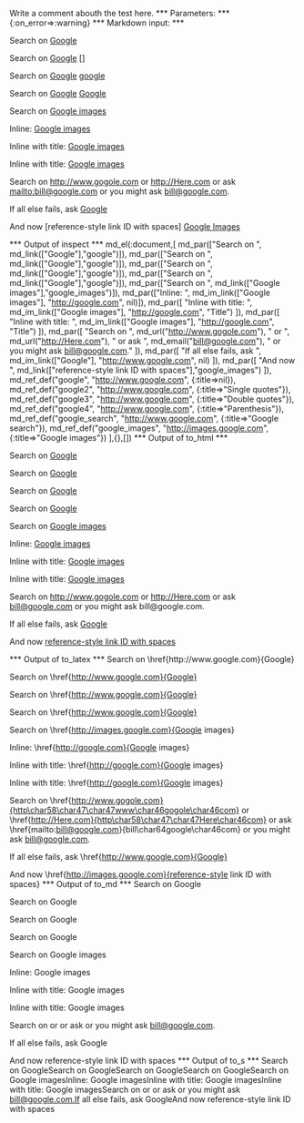 Write a comment abouth the test here.
*** Parameters: ***
{:on_error=>:warning}
*** Markdown input: ***

Search on [Google][]

Search on [Google] []

Search on [Google] [google]

Search on [Google] [Google]

Search on [Google images][]

Inline: [Google images](http://google.com)

Inline with title: [Google images](http://google.com "Title")

Inline with title: [Google images]( http://google.com  "Title" )


Search on <http://www.gogole.com> or <http://Here.com> or ask <mailto:bill@google.com>
or you might ask bill@google.com.

If all else fails, ask [Google](http://www.google.com)

And now [reference-style link ID with spaces] [Google Images]

[google]: http://www.google.com

[google2]: http://www.google.com 'Single quotes'

[google3]: http://www.google.com "Double quotes"

[google4]: http://www.google.com (Parenthesis)

[Google Search]: 
 http://www.google.com "Google search"

[Google Images]: 
 http://images.google.com  (Google images)
*** Output of inspect ***
md_el(:document,[
	md_par(["Search on ", md_link(["Google"],"google")]),
	md_par(["Search on ", md_link(["Google"],"google")]),
	md_par(["Search on ", md_link(["Google"],"google")]),
	md_par(["Search on ", md_link(["Google"],"google")]),
	md_par(["Search on ", md_link(["Google images"],"google_images")]),
	md_par(["Inline: ", md_im_link(["Google images"], "http://google.com", nil)]),
	md_par([
		"Inline with title: ",
		md_im_link(["Google images"], "http://google.com", "Title")
	]),
	md_par([
		"Inline with title: ",
		md_im_link(["Google images"], "http://google.com", "Title")
	]),
	md_par([
		"Search on ",
		md_url("http://www.gogole.com"),
		" or ",
		md_url("http://Here.com"),
		" or ask ",
		md_email("bill@google.com"),
		" or you might ask bill@google.com."
	]),
	md_par([
		"If all else fails, ask ",
		md_im_link(["Google"], "http://www.google.com", nil)
	]),
	md_par([
		"And now ",
		md_link(["reference-style link ID with spaces"],"google_images")
	]),
	md_ref_def("google", "http://www.google.com", {:title=>nil}),
	md_ref_def("google2", "http://www.google.com", {:title=>"Single quotes"}),
	md_ref_def("google3", "http://www.google.com", {:title=>"Double quotes"}),
	md_ref_def("google4", "http://www.google.com", {:title=>"Parenthesis"}),
	md_ref_def("google_search", "http://www.google.com", {:title=>"Google search"}),
	md_ref_def("google_images", "http://images.google.com", {:title=>"Google images"})
],{},[])
*** Output of to_html ***
<p>Search on <a href='http://www.google.com'>Google</a></p>

<p>Search on <a href='http://www.google.com'>Google</a></p>

<p>Search on <a href='http://www.google.com'>Google</a></p>

<p>Search on <a href='http://www.google.com'>Google</a></p>

<p>Search on <a href='http://images.google.com' title='Google images'>Google images</a></p>

<p>Inline: <a href='http://google.com'>Google images</a></p>

<p>Inline with title: <a href='http://google.com' title='Title'>Google images</a></p>

<p>Inline with title: <a href='http://google.com' title='Title'>Google images</a></p>

<p>Search on <a href='http://www.gogole.com'>http://www.gogole.com</a> or <a href='http://Here.com'>http://Here.com</a> or ask <a href='mailto:bill@google.com'>&#098;&#105;&#108;&#108;&#064;&#103;&#111;&#111;&#103;&#108;&#101;&#046;&#099;&#111;&#109;</a> or you might ask bill@google.com.</p>

<p>If all else fails, ask <a href='http://www.google.com'>Google</a></p>

<p>And now <a href='http://images.google.com' title='Google images'>reference-style link ID with spaces</a></p>
*** Output of to_latex ***
Search on \href{http://www.google.com}{Google}

Search on \href{http://www.google.com}{Google}

Search on \href{http://www.google.com}{Google}

Search on \href{http://www.google.com}{Google}

Search on \href{http://images.google.com}{Google images}

Inline: \href{http://google.com}{Google images}

Inline with title: \href{http://google.com}{Google images}

Inline with title: \href{http://google.com}{Google images}

Search on \href{http://www.gogole.com}{http\char58\char47\char47www\char46gogole\char46com} or \href{http://Here.com}{http\char58\char47\char47Here\char46com} or ask \href{mailto:bill@google.com}{bill\char64google\char46com} or you might ask bill@google.com.

If all else fails, ask \href{http://www.google.com}{Google}

And now \href{http://images.google.com}{reference-style link ID with spaces}
*** Output of to_md ***
Search on Google

Search on Google

Search on Google

Search on Google

Search on Google images

Inline: Google images

Inline with title: Google images

Inline with title: Google images

Search on or or ask or you might ask
bill@google.com.

If all else fails, ask Google

And now
reference-style link ID with spaces
*** Output of to_s ***
Search on GoogleSearch on GoogleSearch on GoogleSearch on GoogleSearch on Google imagesInline: Google imagesInline with title: Google imagesInline with title: Google imagesSearch on  or  or ask  or you might ask bill@google.com.If all else fails, ask GoogleAnd now reference-style link ID with spaces
